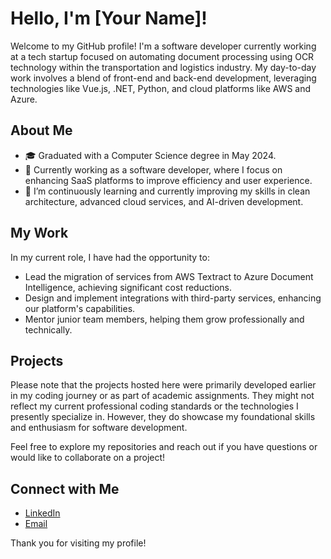 # Hello, I'm [Your Name]!

Welcome to my GitHub profile! I'm a software developer currently working at a tech startup focused on automating document processing using OCR technology within the transportation and logistics industry. My day-to-day work involves a blend of front-end and back-end development, leveraging technologies like Vue.js, .NET, Python, and cloud platforms like AWS and Azure.

## About Me

- 🎓 Graduated with a Computer Science degree in May 2024.
- 💼 Currently working as a software developer, where I focus on enhancing SaaS platforms to improve efficiency and user experience.
- 🌱 I’m continuously learning and currently improving my skills in clean architecture, advanced cloud services, and AI-driven development.

## My Work

In my current role, I have had the opportunity to:
- Lead the migration of services from AWS Textract to Azure Document Intelligence, achieving significant cost reductions.
- Design and implement integrations with third-party services, enhancing our platform's capabilities.
- Mentor junior team members, helping them grow professionally and technically.

## Projects

Please note that the projects hosted here were primarily developed earlier in my coding journey or as part of academic assignments. They might not reflect my current professional coding standards or the technologies I presently specialize in. However, they do showcase my foundational skills and enthusiasm for software development.

Feel free to explore my repositories and reach out if you have questions or would like to collaborate on a project!

## Connect with Me

- [LinkedIn](https://www.linkedin.com/in/tylerfretz/)
- [Email](mailto:fretztyler@gmail.com)

Thank you for visiting my profile!
